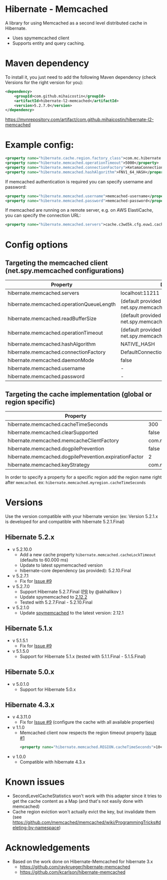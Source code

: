 # Hibernate - Memcached
A library for using Memcached as a second level distributed cache in Hibernate.
  * Uses spymemcached client
  * Supports entity and query caching.

# Maven dependency

To install it, you just need to add the following Maven dependency (check Versions for the right version for you):
```xml
<dependency>
    <groupId>com.github.mihaicostin</groupId>
    <artifactId>hibernate-l2-memcached</artifactId>
    <version>5.2.7.0</version>
</dependency>
```

https://mvnrepository.com/artifact/com.github.mihaicostin/hibernate-l2-memcached


# Example config:

```xml
<property name="hibernate.cache.region.factory_class">com.mc.hibernate.memcached.MemcachedRegionFactory</property>
<property name="hibernate.memcached.operationTimeout">5000</property>
<property name="hibernate.memcached.connectionFactory">KetamaConnectionFactory</property>
<property name="hibernate.memcached.hashAlgorithm">FNV1_64_HASH</property>
```

If memcached authentication is required you can specify username and password:

```xml
<property name="hibernate.memcached.username">memcached-username</property>
<property name="hibernate.memcached.password">memcached-password</property>
```

If memcached are running on a remote server, e.g. on AWS ElastiCache, you can specify the connection URL:

```xml
<property name="hibernate.memcached.servers">cache.c3wd5k.cfg.euw1.cache.amazonaws.com:11211</property>
```

# Config options 

## Targeting the memcached client (net.spy.memcached configurations)

| Property                                  | Default Value |
|-------------------------------------------|---------------|
| hibernate.memcached.servers| localhost:11211|
| hibernate.memcached.operationQueueLength | (default provided by net.spy.memcached.DefaultConnectionFactory) |
| hibernate.memcached.readBufferSize | (default provided by net.spy.memcached.DefaultConnectionFactory) |
| hibernate.memcached.operationTimeout | (default provided by net.spy.memcached.DefaultConnectionFactory) |
| hibernate.memcached.hashAlgorithm | NATIVE_HASH |
| hibernate.memcached.connectionFactory | DefaultConnectionFactory |
| hibernate.memcached.daemonMode | false |
| hibernate.memcached.username | - |
| hibernate.memcached.password | - |

## Targeting the cache implementation (global or region specific)

| Property                                  | Default Value |
|-------------------------------------------|---------------|
| hibernate.memcached.cacheTimeSeconds      |300            |
| hibernate.memcached.clearSupported        |false          |
| hibernate.memcached.memcacheClientFactory | com.mc.hibernate.memcached.spymemcached.SpyMemcacheClientFactory |
| hibernate.memcached.dogpilePrevention     | false |
| hibernate.memcached.dogpilePrevention.expirationFactor| 2 |
| hibernate.memcached.keyStrategy | com.mc.hibernate.memcached.keystrategy.Sha1KeyStrategy |

In order to specify a property for a specific region add the region name right after `memcached`. ex: `hibernate.memcached.myregion.cacheTimeSeconds`

# Versions
Use the version compatible with your hibernate version (ex: Version 5.2.1.x is developed for and compatible with hibernate 5.2.1.Final)

## Hibernate 5.2.x
*  v 5.2.10.0
    - Add a new cache property `hibernate.memcached.cacheLockTimeout` (defaults to 60.000 ms)
    - Update to latest spymemcached version
    - hibernate-core dependency (as provided): 5.2.10.Final
*  v 5.2.7.1
    - Fix for [Issue #9](https://github.com/mihaicostin/hibernate-l2-memcached/issues/9)      
*  v 5.2.7.0
    - Support Hibernate 5.2.7.Final ([PR](https://github.com/mihaicostin/hibernate-l2-memcached/pull/6) by @akhalikov )
    - Update spymemcached to [2.12.2](https://github.com/couchbase/spymemcached/releases/tag/2.12.2)
    - Tested with 5.2.7.Final - 5.2.10.Final
*  v 5.2.1.0
    - Update [spymemcached](https://github.com/couchbase/spymemcached) to the latest version: 2.12.1

## Hibernate 5.1.x
* v 5.1.5.1
    - Fix for [Issue #9](https://github.com/mihaicostin/hibernate-l2-memcached/issues/9)
* v 5.1.5.0
    - Support for Hibernate 5.1.x (tested with 5.1.1.Final - 5.1.5.Final)

## Hibernate 5.0.x
* v 5.0.1.0
    - Support for Hibernate 5.0.x

## Hibernate 4.3.x
* v 4.3.11.0
    - Fix for [Issue #9](https://github.com/mihaicostin/hibernate-l2-memcached/issues/9) (configure the cache with all available properties)
* v 1.1.0
    - Memcached client now respects the region timeout property [Issue #1](https://github.com/mihaicostin/hibernate-l2-memcached/issues/1)
      ```xml
      <property name="hibernate.memcached.REGION.cacheTimeSeconds">10</property>
      ``` 
* v 1.0.0
    - Compatible with hibernate 4.3.x

# Known issues
- SecondLevelCacheStatistics won't work with this adapter since it tries to get the cache content as a Map (and that's not easily done with memcached)
- Cache region eviction won't actually evict the key, but invalidate them (see https://github.com/memcached/memcached/wiki/ProgrammingTricks#deleting-by-namespace)  
 
  
# Acknowledgements
* Based on the work done on Hibernate-Memcached for hibernate 3.x
    * https://github.com/raykrueger/hibernate-memcached
    * https://github.com/kcarlson/hibernate-memcached

